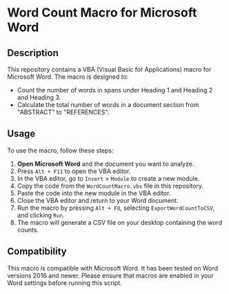 # Word Count Macro for Microsoft Word

## Description
This repository contains a VBA (Visual Basic for Applications) macro for Microsoft Word. The macro is designed to:
- Count the number of words in spans under Heading 1 and Heading 2 and Heading 3.
- Calculate the total number of words in a document section from "ABSTRACT" to "REFERENCES".

## Usage
To use the macro, follow these steps:
1. **Open Microsoft Word** and the document you want to analyze.
2. Press `Alt + F11` to open the VBA editor.
3. In the VBA editor, go to `Insert` > `Module` to create a new module.
4. Copy the code from the `WordCountMacro.vbs` file in this repository.
5. Paste the code into the new module in the VBA editor.
6. Close the VBA editor and return to your Word document.
7. Run the macro by pressing `Alt + F8`, selecting `ExportWordCountToCSV`, and clicking `Run`.
8. The macro will generate a CSV file on your desktop containing the word counts.

## Compatibility
This macro is compatible with Microsoft Word. It has been tested on Word versions 2016 and newer. Please ensure that macros are enabled in your Word settings before running this script.
